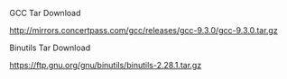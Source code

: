 GCC Tar Download

http://mirrors.concertpass.com/gcc/releases/gcc-9.3.0/gcc-9.3.0.tar.gz

Binutils Tar Download

https://ftp.gnu.org/gnu/binutils/binutils-2.28.1.tar.gz
